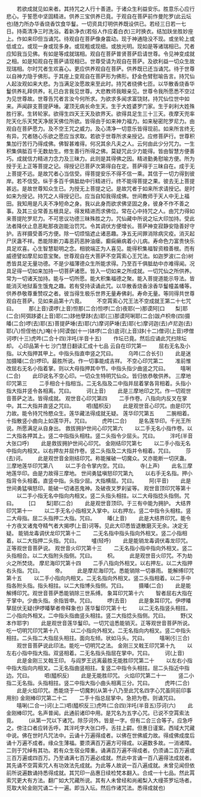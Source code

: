 <!-- { "loadSidebar": true } -->
　　若欲成就见如来者。其持咒之人行十善道。于诸众生利益安乐。胜意乐心应行悲心。于誓愿中坚固精进。供养三宝供养已竟。于观自在菩萨前作曼陀罗(此云坛也)随力所办华香烧香饮食华鬘。一切资具灯明供养既设供已。若经三日若一七日。持斋清净三时洗浴。着新净衣(若俗人作应着白衣)三时换衣。结加趺坐胜妙座上。作如来印但当诵咒。待观自在菩萨像身震动。现于神通隐没不现。或坐轮上或低或立。或现一身或现多身。或现粗或现细。或放光明。现如是等诸瑞相已。咒者应知我当见佛。有如是等成就瑞相。观自在菩萨普贤菩萨启请世尊。令见神变成就之相。如是知观自在菩萨请现相已。世尊受请为观自在菩萨。及欲利益一切众生故现瑞相。尔时咒者生欢喜心。更应供养观自在菩萨。供养既已还当诵咒。待于世尊以自神力隐于佛形。于其座上变观自在菩萨形为佛形。舒金色臂慰喻告言。持咒仙人起汝观如来大悲。为当满足汝愿故来至此时。持咒者绕佛七匝。以华散香烧香华鬘供养礼拜供养。礼已白言我见世尊。大悲教师我眼亲见。世尊令我所愿悉不空过为见世尊故。世尊告咒者言汝今何所求。为欲求多闻求富饶财。持咒仙位世中如来。声闻辟支菩提萨埵。灌顶无病长命生天。生于大姓婆罗门家。生于刹利大姓殊胜行家。生转轮家。欲得生四天王天及欲界天。欲得具足生三十三天。夜摩天兜率陀天化乐天梵天净居天佛位所欲。皆得由于如来神力福力。如来秘密陀罗尼力。由观自在菩萨愿力。及不空王咒之威力。及心清净一切意乐皆得现前。如来所言终无有异。咒者随心乐欲之愿应当求取。若欲于世尊所求亲授记。应修菩萨行。世尊积集加行苦行乃得成佛。佛智甚难得。何况其余凡夫之人。云何由此少分咒力。一生积集俱胝百千无数劫生。修生善行所得之佛。莫疑咒此少力能得。皆由智慧方便善巧。成就信力精进力念力及三昧力。此则是其得佛之因。精进勤勇慰喻方便。所为授于无上正等菩提之记。得授记已菩萨次第得自在定。菩萨得于三昧自在。成于无上菩提不远。是故咒者心当信受。得菩提安乐不得不信一乘。其信于一切力得到彼岸。若不信受。纵于多百千俱胝劫中行精进行。终不能得菩提之果。彼去无上菩提甚远。是故世尊知众生已。为授无上菩提之记。是故咒者于如来所求请授记。是时如来为授记。持咒之人得授记已。应当自知我得成佛。世间教师于天人中无上福田。我知用是凡夫不净短命之身。我以此身而欲求佛坚固之身。彼身不作不善之事。及其三业常善五根具足。得发精进而求佛位。常在心中持咒之人。由咒力得如来菩提陀罗尼力。不可思议功德三昧殊胜之力。咒仙藏中所说之坛大印加持。受此法者降伏止息恶毗那夜迦能治罚咒。令其调伏方便增长。菩萨神变寂静安隐善好守护。吉祥摄受善巧方便。除一切烦恼遮止诸恶趣。净五无间罪消除病灾疫。消灭起尸厌蛊不祥。悉能除断刀毒恶药恶肿油瘘。癫痫癞病着小儿病。寿命色力富贵快乐具足欢喜。心生智慧聪明之念。相貌端正为人喜见。能得积集福智资粮善根。而有威德譬如摩尼如意宝聚。世尊观自在大菩萨不空罥索心王咒法。如迦罗波(二合)树悉皆具足无量功德。不是少福薄德众生所能求得。乃至百千俱胝劫中亦难得闻。况具足得一切如来加持一切菩萨诸愿。皆入一切如来之所成就。一切咒仙之所供养。常为一切诸天加持。能与一切所愿。能大积集福德之聚。能入菩提道能示导法。皆能消灭地狱畜生饿鬼之趣。若有受持读诵此咒。以华散香烧香涂香华鬘幢盖幡等。供养恭敬尊重赞叹之者。彼当得生极乐世界无量寿佛刹。寿命无量。等同得共世尊观自在菩萨。见如来品第十六竟。
　　不空罥索心咒王法不空成就王第二十七咒曰。
　　那(上音)谟啰(上音)怛那(二合)怛啰(二合)夜耶(一)那谟阿[口　　梨]耶(二合)阿弭跢婆(上音)耶(二)跢他孽跢(去)耶(三)那谟阿唎耶(二合)跋卢枳帝(四)摄皤(二合)啰(去)耶(五)菩提萨埵(去)耶(六)摩诃萨埵(去)耶(七)摩诃迦(去)卢尼迦(去)耶(八)怛侄他(九)唵(十)阿谟伽(十一)钵啰(二合)底诃(上音)跢(十二)僧诃(上音)啰僧诃啰(十三)虎吽(二合十四)泮吒(半音十五)
　　作坛已竟。然后应诵此咒扫除坛却。
心印品第十七
沙门慧日翻读汇成十七品
云自在印咒第一
　　屈右无名及小指。以大指押其甲上。中指头指直申竖之咒曰。
　　乌吽(二合长引)
　　此是迷加摄皤(二合)啰印。最胜所说。作一切事能成吉祥。
不空心印咒第二
　　准前惟改屈右无名小指着掌。则以大母指押其中节。中指头指少曲竖之咒曰。
　　嘻唎(二合)
　　此印说名不空心印。一切众生特明咒仙众。皆归依恭敬供养。
三摩地印咒第三
　　二手相合十指相当。二无名指及二中指并屈着掌各背相着。头指小指大指并竖令各相离。咒曰。
　　诃(上音)
　　此是三摩地印之咒。作一切观世音菩萨之法。皆得成就。
观世音心印咒第四
　　二手作卷。八指向内反叉在掌中。其二大指并直竖之咒曰。
　　呬(醯枳反)
　　此是观世音心印咒。由是印咒力故。能令持咒怜愍众生。莲华藏法得成就无疑。
莲华印咒第五
　　二腕相着。十指散竖小曲向上如莲华开。咒曰。
　　虎吽(二合)
　　是名莲华印。千光王所说。所愿满足从自身出。
救拔拥护世间心印咒第六
　　以二手无名小指作卷。以二大指各押其上。竖二中指指头相柱。竖二头指令少屈头。咒曰。
　　泮吒(半音大张口呼)
　　此是救拔拥护世间心印咒。
金刚结印咒第七
　　以二手小指无名中指向内相叉。以右押左并屈作卷。竖二头指及二大指并令相着。咒曰。
　　莎(去)诃。
　　此是观世音金刚结印咒。称能摧破一切魔众。又亦能断一切厌蛊。
三摩地莲华印咒第八
　　以二手合令掌内空。咒曰。
　　寺(上声)
　　此名三摩地莲华印。由是力故得三摩地。
世间勇猛嗔怒印咒第九
　　以右手无名指。押小指背令头相着。直竖中指。头指少屈。大指横屈。咒曰。
　　阿(平音)
　　此是世间勇猛嗔怒印。能破一切诸恶鬼神。及破夜叉罗刹娑等。
观世音顶印咒等第十
　　以二手小指无名中指向内相叉。竖二头指头相拄。以二大母指捻头指侧。咒曰。
　　[口　　梨]耶(二合)
　　此是观世音顶印。于三有中能为拥护。
大结界印咒第十一
　　以二手无名小指相叉入掌中。以右押左。竖二中指令头相柱。竖二大母指。屈二头指押二大指。咒曰。
　　皤(上音)
　　此是大结界印咒。能令十方夜叉诸鬼夺精气者大揭啰(上音)诃等。见此大印悉皆退散磨灭无余。决定无疑。
能销龙毒调伏龙印咒第十二
　　二无名指中指头指向外相叉。竖二小指相着。以二大指押二头指。咒曰。
　　嚧(轻呼)
　　此是能销龙毒调伏毒龙印咒。正等观世音菩萨说。
观世音火印咒第十三
　　二无名指小指中指向外相叉。竖二头指相合。以二大指附头指侧。咒曰。
　　枳。
　　此是观世音火印咒。不为劫火之所焚烧。
摩尼海印咒第十四
　　二手八指向外相叉。以右押左。以二大指押右头指。咒曰。
　　帝。
　　此是摩尼海印咒。悉能销除一切暴雨。
能解缚印咒第十五
　　以二手小指向内相叉。二无名指向外相叉。竖二头指相着。以二手中指各附头指。指头相拄。以二大指博头指侧。咒曰。
　　摄皤(二合)
　　此是能解缚印咒。观世音菩萨悉能销除三世系缚。
象耳印咒第十六
　　智者屈右大指在于掌中。少曲头指。余指皆申。咒曰。
　　啰(去音)
　　此是象耳印咒。伊啰皤拏屈伏无疑(伊啰皤拏者帝释象也)
莲华鬘印咒第十七
　　以二无名指竖头相拄。二小指向外相叉。二中指头指曲竖头相拄。竖二大指捻头指侧。咒曰。
　　野(又本作耶字)
　　此是观世音莲华鬘印。一切咒诅悉能销灭。正等观世音菩萨所说。
吃一切明咒印咒第十八
　　以二小指向外相叉。二无名指向内相叉。竖二中指头相拄。二头指二大指屈头相拄。面向左倾。状如马头。咒曰。
　　嘻唎(引三合)
　　观世音菩萨说此印法。能吃一切明咒之法。
金刚三叉戟王印咒第十九
　　以左右小指中指大指。双竖相着。二无名指头指屈在掌中。咒曰。
　　诃(上音)
　　此是金刚三叉戟王印。
与阎罗王远离最胜无能胜印咒第二十
　　以左右小指中指大指向内相叉。二无名指曲竖相拄。复竖二中指令头相拄。屈二头指近中指边。咒曰。
　　呬(醯枳反)
　　此是无能胜印咒。
火焰印咒第二十一
　　竖二小指二无名指。头指相拄。竖二中指大指小曲头相离三分。咒曰。
　　虎吽(二合)
　　此是火焰印咒。悉能烧于一切魔刺(从第十八乃至此咒名四字心咒虽同前印事用别)
金刚棒印咒第二十二
　　二手十指总屈掌中。急把为卷。则诵咒曰。
　　嘻唎(二合一)诃(上二)呬(醯枳反三)虎吽(二合四)泮吒(半音五)莎诃(六)
　　此金刚棒印咒。名声普闻。此通前诸印中用。是咒名为五字心咒。已说不空罥索法竟。
　　(从第一咒以下诸咒。除莎诃外。皆是一字。但有二合三合等子。应急呼之。傍注口者应转舌呼。其泮吒字大张口呼。舌拄上齶。但惠日谨案。西域大咒藏中说。佛在世时凡咒法中。云诵十万遍得成者。以佛在世佛威力故。得成佛成度后诵十万遍不成者。缘众生薄福。要须满百万遍方可得成。以遍数多故。一消诸障。二则于咒绰有其功。若有众生宿业障重。诵满百万遍不得成者。仍须诵二百万遍或三百万遍或四百万。乃至诵满七百万遍必成就。然此中言诵一百八遍得法成就者。其先诵不空罥索咒人有功效法先成就。为此等人故说一百八遍成就。未曾见闻但依前所说遍数诵持悉得成就。其咒印一品惠日续检梵本翻入。合成一十七品。然此罥索咒更大有方法。翻广如大咒藏所说。其有人未曾经和尚阇梨入大缦茶罗坛场者。觅取大轮金刚咒诵二十一遍。即当入坛。然后作诸咒法。悉得成就也)


